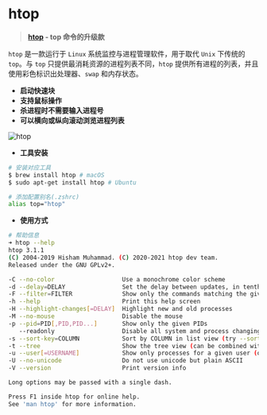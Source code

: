 # htop

> **[htop](https://htop.dev) - top 命令的升级款**

`htop` 是一款运行于 `Linux` 系统监控与进程管理软件，用于取代 `Unix` 下传统的 `top`。与 `top` 只提供最消耗资源的进程列表不同，`htop` 提供所有进程的列表，并且使用彩色标识出处理器、`swap` 和内存状态。

- **启动快速块**
- **支持鼠标操作**
- **杀进程时不需要输入进程号**
- **可以横向或纵向滚动浏览进程列表**

![htop](../images/tools/tools-htop.png)

- **工具安装**

```bash
# 安装对应工具
$ brew install htop # macOS
$ sudo apt-get install htop # Ubuntu

# 添加配置别名(.zshrc)
alias top="htop"
```

- **使用方式**

```bash
# 帮助信息
➜ htop --help
htop 3.1.1
(C) 2004-2019 Hisham Muhammad. (C) 2020-2021 htop dev team.
Released under the GNU GPLv2+.

-C --no-color                   Use a monochrome color scheme
-d --delay=DELAY                Set the delay between updates, in tenths of seconds
-F --filter=FILTER              Show only the commands matching the given filter
-h --help                       Print this help screen
-H --highlight-changes[=DELAY]  Highlight new and old processes
-M --no-mouse                   Disable the mouse
-p --pid=PID[,PID,PID...]       Show only the given PIDs
   --readonly                   Disable all system and process changing features
-s --sort-key=COLUMN            Sort by COLUMN in list view (try --sort-key=help for a list)
-t --tree                       Show the tree view (can be combined with -s)
-u --user[=USERNAME]            Show only processes for a given user (or $USER)
-U --no-unicode                 Do not use unicode but plain ASCII
-V --version                    Print version info

Long options may be passed with a single dash.

Press F1 inside htop for online help.
See 'man htop' for more information.
```

